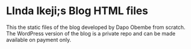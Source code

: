 ﻿# LInda Ikeji;s Blog HTML files
 
 This the static files of the blog developed by Dapo Obembe from scratch. The WordPress version of the blog is a private repo and can be made available on payment only.
